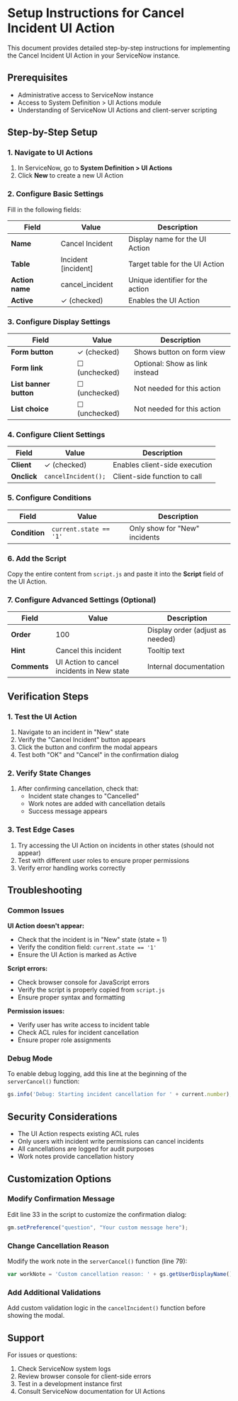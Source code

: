 # Setup Instructions for Cancel Incident UI Action

This document provides detailed step-by-step instructions for implementing the Cancel Incident UI Action in your ServiceNow instance.

## Prerequisites

- Administrative access to ServiceNow instance
- Access to System Definition > UI Actions module
- Understanding of ServiceNow UI Actions and client-server scripting

## Step-by-Step Setup

### 1. Navigate to UI Actions

1. In ServiceNow, go to **System Definition > UI Actions**
2. Click **New** to create a new UI Action

### 2. Configure Basic Settings

Fill in the following fields:

| Field | Value | Description |
|-------|-------|-------------|
| **Name** | Cancel Incident | Display name for the UI Action |
| **Table** | Incident [incident] | Target table for the UI Action |
| **Action name** | cancel_incident | Unique identifier for the action |
| **Active** | ✓ (checked) | Enables the UI Action |

### 3. Configure Display Settings

| Field | Value | Description |
|-------|-------|-------------|
| **Form button** | ✓ (checked) | Shows button on form view |
| **Form link** | ☐ (unchecked) | Optional: Show as link instead |
| **List banner button** | ☐ (unchecked) | Not needed for this action |
| **List choice** | ☐ (unchecked) | Not needed for this action |

### 4. Configure Client Settings

| Field | Value | Description |
|-------|-------|-------------|
| **Client** | ✓ (checked) | Enables client-side execution |
| **Onclick** | `cancelIncident();` | Client-side function to call |

### 5. Configure Conditions

| Field | Value | Description |
|-------|-------|-------------|
| **Condition** | `current.state == '1'` | Only show for "New" incidents |

### 6. Add the Script

Copy the entire content from `script.js` and paste it into the **Script** field of the UI Action.

### 7. Configure Advanced Settings (Optional)

| Field | Value | Description |
|-------|-------|-------------|
| **Order** | 100 | Display order (adjust as needed) |
| **Hint** | Cancel this incident | Tooltip text |
| **Comments** | UI Action to cancel incidents in New state | Internal documentation |

## Verification Steps

### 1. Test the UI Action

1. Navigate to an incident in "New" state
2. Verify the "Cancel Incident" button appears
3. Click the button and confirm the modal appears
4. Test both "OK" and "Cancel" in the confirmation dialog

### 2. Verify State Changes

1. After confirming cancellation, check that:
   - Incident state changes to "Cancelled"
   - Work notes are added with cancellation details
   - Success message appears

### 3. Test Edge Cases

1. Try accessing the UI Action on incidents in other states (should not appear)
2. Test with different user roles to ensure proper permissions
3. Verify error handling works correctly

## Troubleshooting

### Common Issues

**UI Action doesn't appear:**
- Check that the incident is in "New" state (state = 1)
- Verify the condition field: `current.state == '1'`
- Ensure the UI Action is marked as Active

**Script errors:**
- Check browser console for JavaScript errors
- Verify the script is properly copied from `script.js`
- Ensure proper syntax and formatting

**Permission issues:**
- Verify user has write access to incident table
- Check ACL rules for incident cancellation
- Ensure proper role assignments

### Debug Mode

To enable debug logging, add this line at the beginning of the `serverCancel()` function:

```javascript
gs.info('Debug: Starting incident cancellation for ' + current.number);
```

## Security Considerations

- The UI Action respects existing ACL rules
- Only users with incident write permissions can cancel incidents
- All cancellations are logged for audit purposes
- Work notes provide cancellation history

## Customization Options

### Modify Confirmation Message

Edit line 33 in the script to customize the confirmation dialog:

```javascript
gm.setPreference("question", "Your custom message here");
```

### Change Cancellation Reason

Modify the work note in the `serverCancel()` function (line 79):

```javascript
var workNote = 'Custom cancellation reason: ' + gs.getUserDisplayName() + ' on ' + gs.nowDateTime();
```

### Add Additional Validations

Add custom validation logic in the `cancelIncident()` function before showing the modal.

## Support

For issues or questions:
1. Check ServiceNow system logs
2. Review browser console for client-side errors
3. Test in a development instance first
4. Consult ServiceNow documentation for UI Actions
